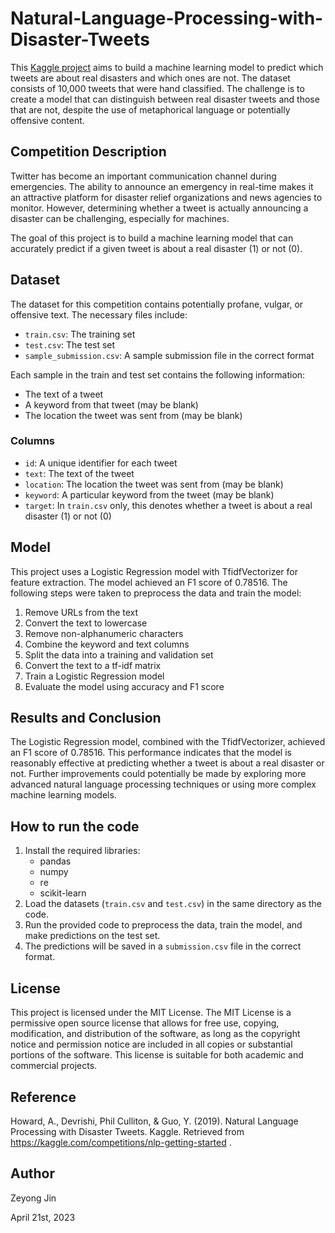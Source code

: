 # Natural-Language-Processing-with-Disaster-Tweets

This [Kaggle project](https://www.kaggle.com/competitions/nlp-getting-started/overview) aims to build a machine learning model to predict which tweets are about real disasters and which ones are not. The dataset consists of 10,000 tweets that were hand classified. The challenge is to create a model that can distinguish between real disaster tweets and those that are not, despite the use of metaphorical language or potentially offensive content.

## Competition Description

Twitter has become an important communication channel during emergencies. The ability to announce an emergency in real-time makes it an attractive platform for disaster relief organizations and news agencies to monitor. However, determining whether a tweet is actually announcing a disaster can be challenging, especially for machines.

The goal of this project is to build a machine learning model that can accurately predict if a given tweet is about a real disaster (1) or not (0).

## Dataset

The dataset for this competition contains potentially profane, vulgar, or offensive text. The necessary files include:

- `train.csv`: The training set
- `test.csv`: The test set
- `sample_submission.csv`: A sample submission file in the correct format

Each sample in the train and test set contains the following information:
- The text of a tweet
- A keyword from that tweet (may be blank)
- The location the tweet was sent from (may be blank)

### Columns

- `id`: A unique identifier for each tweet
- `text`: The text of the tweet
- `location`: The location the tweet was sent from (may be blank)
- `keyword`: A particular keyword from the tweet (may be blank)
- `target`: In `train.csv` only, this denotes whether a tweet is about a real disaster (1) or not (0)

## Model

This project uses a Logistic Regression model with TfidfVectorizer for feature extraction. The model achieved an F1 score of 0.78516. The following steps were taken to preprocess the data and train the model:

1. Remove URLs from the text
2. Convert the text to lowercase
3. Remove non-alphanumeric characters
4. Combine the keyword and text columns
5. Split the data into a training and validation set
6. Convert the text to a tf-idf matrix
7. Train a Logistic Regression model
8. Evaluate the model using accuracy and F1 score

## Results and Conclusion

The Logistic Regression model, combined with the TfidfVectorizer, achieved an F1 score of 0.78516. This performance indicates that the model is reasonably effective at predicting whether a tweet is about a real disaster or not. Further improvements could potentially be made by exploring more advanced natural language processing techniques or using more complex machine learning models.

## How to run the code

1. Install the required libraries:
   - pandas
   - numpy
   - re
   - scikit-learn
2. Load the datasets (`train.csv` and `test.csv`) in the same directory as the code.
3. Run the provided code to preprocess the data, train the model, and make predictions on the test set.
4. The predictions will be saved in a `submission.csv` file in the correct format.

## License

This project is licensed under the MIT License. The MIT License is a permissive open source license that allows for free use, copying, modification, and distribution of the software, as long as the copyright notice and permission notice are included in all copies or substantial portions of the software. This license is suitable for both academic and commercial projects.

## Reference

Howard, A., Devrishi, Phil Culliton, & Guo, Y. (2019). Natural Language Processing with Disaster Tweets. Kaggle. Retrieved from https://kaggle.com/competitions/nlp-getting-started .

## Author

Zeyong Jin

April 21st, 2023

